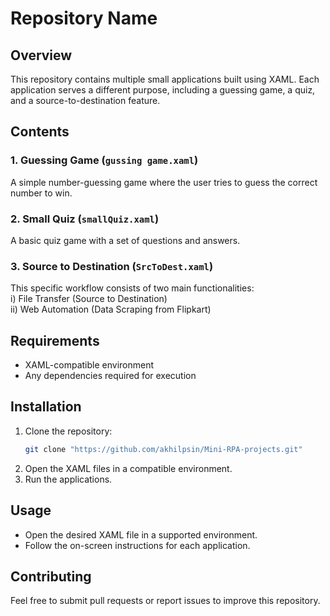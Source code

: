 # Repository Name

## Overview
This repository contains multiple small applications built using XAML. Each application serves a different purpose, including a guessing game, a quiz, and a source-to-destination feature.

## Contents

### 1. Guessing Game (`gussing game.xaml`)
A simple number-guessing game where the user tries to guess the correct number to win.

### 2. Small Quiz (`smallQuiz.xaml`)
A basic quiz game with a set of questions and answers.

### 3. Source to Destination (`SrcToDest.xaml`)
This specific workflow consists of two main functionalities:  
   i) File Transfer (Source to Destination)  
   ii) Web Automation (Data Scraping from Flipkart)  


## Requirements
- XAML-compatible environment
- Any dependencies required for execution

## Installation
1. Clone the repository:
   ```sh
   git clone "https://github.com/akhilpsin/Mini-RPA-projects.git"
   ```
2. Open the XAML files in a compatible environment.
3. Run the applications.

## Usage
- Open the desired XAML file in a supported environment.
- Follow the on-screen instructions for each application.

## Contributing
Feel free to submit pull requests or report issues to improve this repository.

